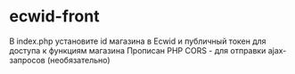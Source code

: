 # ecwid-front

В index.php установите id магазина в Ecwid и публичный токен для доступа к функциям магазина
Прописан PHP CORS - для отправки ajax-запросов (необязательно)